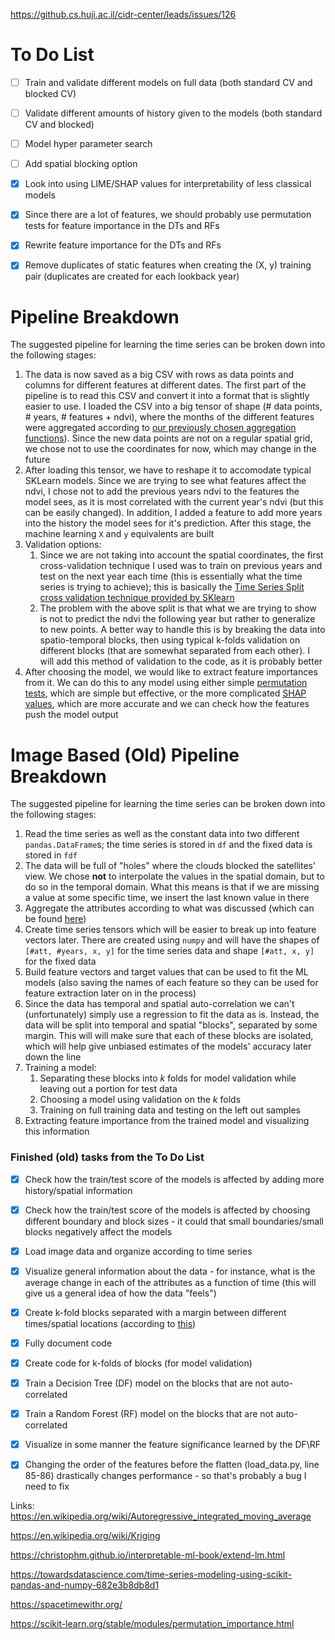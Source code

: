 https://github.cs.huji.ac.il/cidr-center/leads/issues/126
# To Do List 
- [ ] Train and validate different models on full data (both standard CV and blocked CV)
- [ ] Validate different amounts of history given to the models (both standard CV and blocked)
- [ ] Model hyper parameter search
- [ ] Add spatial blocking option
- [x] Look into using LIME/SHAP values for interpretability of less classical models
- [x] Since there are a lot of features, we should probably use permutation tests for feature importance in the DTs and RFs
- [x] Rewrite feature importance for the DTs and RFs
- [x] Remove duplicates of static features when creating the (X, y) training pair (duplicates are created for each lookback year)


# Pipeline Breakdown
The suggested pipeline for learning the time series can be broken down into the following stages:
1. The data is now saved as a big CSV with rows as data points and columns for different features at different dates. The first part of the pipeline is to read this CSV and convert it into a format that is slightly easier to use. I loaded the CSV into a big tensor of shape (# data points, # years, # features + ndvi), where the months of the different features were aggregated according to [our previously chosen aggregation functions](https://docs.google.com/spreadsheets/d/188OjODdWSf7AR1he4f3eu2v0kSG8JEa1_swgaAjGCxQ/edit#gid=0)). Since the new data points are not on a regular spatial grid, we chose not to use the coordinates for now, which may change in the future
2. After loading this tensor, we have to reshape it to accomodate typical SKLearn models. Since we are trying to see what features affect the ndvi, I chose not to add the previous years ndvi to the features the model sees, as it is most correlated with the current year's ndvi (but this can be easily changed). In addition, I added a feature to add more years into the history the model sees for it's prediction. After this stage, the machine learning `X` and `y` equivalents are built
3. Validation options:
    1. Since we are not taking into account the spatial coordinates, the first cross-validation technique I used was to train on previous years and test on the next year each time (this is essentially what the time series is trying to achieve); this is basically the [Time Series Split cross validation technique provided by SKlearn](https://scikit-learn.org/stable/modules/generated/sklearn.model_selection.TimeSeriesSplit.html)
    2. The problem with the above split is that what we are trying to show is not to predict the ndvi the following year but rather to generalize to new points. A better way to handle this is by breaking the data into spatio-temporal blocks, then using typical k-folds validation on different blocks (that are somewhat separated from each other). I will add this method of validation to the code, as it is probably better
4. After choosing the model, we would like to extract feature importances from it. We can do this to any model using either simple [permutation tests](https://scikit-learn.org/stable/modules/permutation_importance.html), which are simple but effective, or the more complicated [SHAP values](https://christophm.github.io/interpretable-ml-book/shap.html), which are more accurate and we can check how the features push the model output


# Image Based (Old) Pipeline Breakdown
The suggested pipeline for learning the time series can be broken down into the following stages:
1. Read the time series as well as the constant data into two different ```pandas.DataFrame```s; the time series is 
stored in ```df``` and the fixed data is stored in ```fdf```
2. The data will be full of "holes" where the clouds blocked the satellites' view. We chose **not** to interpolate the 
values in the spatial domain, but to do so in the temporal domain. What this means is that if we are missing a value at
some specific time, we insert the last known value in there
3. Aggregate the attributes according to what was discussed (which can be found 
[here](https://docs.google.com/spreadsheets/d/188OjODdWSf7AR1he4f3eu2v0kSG8JEa1_swgaAjGCxQ/edit#gid=0))
4. Create time series tensors which will be easier to break up into feature vectors later. There are created using 
`numpy` and will have the shapes of `[#att, #years, x, y]` for the time series data and shape `[#att, x, y]` for the
fixed data
5. Build feature vectors and target values that can be used to fit the ML models (also saving the names of 
each feature so they can be used for feature extraction later on in the process)
6. Since the data has temporal and spatial auto-correlation we can't (unfortunately) simply use a regression to fit the 
data as is. Instead, the data will be split into temporal and spatial "blocks", separated by some margin. This will 
will make sure that each of these blocks are isolated, which will help give unbiased estimates of the models' accuracy
later down the line
7. Training a model:
    1. Separating these blocks into _k_ folds for model validation while leaving out a portion for test data
    2. Choosing a model using validation on the _k_ folds
    3. Training on full training data and testing on the left out samples
8. Extracting feature importance from the trained model and visualizing this information  

### Finished (old) tasks from the To Do List 
- [x] Check how the train/test score of the models is affected by adding more history/spatial information
- [x] Check how the train/test score of the models is affected by choosing different boundary and block sizes - it could that small boundaries/small blocks negatively affect the models
- [x] Load image data and organize according to time series
- [x] Visualize general information about the data - for instance, what is the average change in each of the attributes 
as a function of time (this will give us a general idea of how the data "feels")
- [x] Create k-fold blocks separated with a margin between different times/spatial locations (according 
to [this](https://onlinelibrary.wiley.com/doi/10.1111/ecog.02881))
- [x] Fully document code 
- [x] Create code for k-folds of blocks (for model validation)
- [x] Train a Decision Tree (DF) model on the blocks that are not auto-correlated
- [x] Train a Random Forest (RF) model on the blocks that are not auto-correlated
- [x] Visualize in some manner the feature significance learned by the DF\RF 
- [x] Changing the order of the features before the flatten (load_data.py, line 85-86) drastically changes performance - so that's probably a bug I need to fix



Links:
https://en.wikipedia.org/wiki/Autoregressive_integrated_moving_average

https://en.wikipedia.org/wiki/Kriging

https://christophm.github.io/interpretable-ml-book/extend-lm.html

https://towardsdatascience.com/time-series-modeling-using-scikit-pandas-and-numpy-682e3b8db8d1

https://spacetimewithr.org/

https://scikit-learn.org/stable/modules/permutation_importance.html
